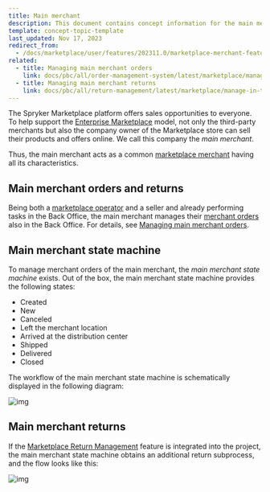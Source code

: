 ```yaml
---
title: Main merchant
description: This document contains concept information for the main merchant in the Spryker Commerce OS.
template: concept-topic-template
last_updated: Nov 17, 2023
redirect_from:
  - /docs/marketplace/user/features/202311.0/marketplace-merchant-feature-overview/main-merchant-concept.html
related:
  - title: Managing main merchant orders
    link: docs/pbc/all/order-management-system/latest/marketplace/manage-in-the-back-office/manage-main-merchant-orders.html
  - title: Managing main merchant returns
    link: docs/pbc/all/return-management/latest/marketplace/manage-in-the-back-office/manage-main-merchant-returns.html
---
```


The Spryker Marketplace platform offers sales opportunities to everyone. To help support the [Enterprise Marketplace](/docs/about/all/spryker-marketplace/marketplace-concept.html) model, not only the third-party merchants but also the company owner of the Marketplace store can sell their products and offers online. We call this company the *main merchant*.

Thus, the main merchant acts as a common [marketplace merchant](/docs/pbc/all/merchant-management/latest/marketplace/marketplace-merchant-feature-overview/marketplace-merchant-feature-overview.html) having all its characteristics.

## Main merchant orders and returns

Being both a [marketplace operator](/docs/about/all/spryker-marketplace/marketplace-personas.html) and a seller and already performing tasks in the Back Office, the main merchant manages their [merchant orders](/docs/pbc/all/order-management-system/latest/marketplace/marketplace-order-management-feature-overview/merchant-order-overview.html) also in the Back Office. For details, see [Managing main merchant orders](/docs/pbc/all/order-management-system/latest/marketplace/manage-merchant-orders.html).

## Main merchant state machine

To manage merchant orders of the main merchant, the *main merchant state machine* exists. Out of the box, the main merchant state machine provides the following states:

- Created
- New
- Canceled
- Left the merchant location
- Arrived at the distribution center
- Shipped
- Delivered
- Closed

The workflow of the main merchant state machine is schematically displayed in the following diagram:

![img](https://spryker.s3.eu-central-1.amazonaws.com/docs/Marketplace/user+guides/Features/Marketplace+Merchant/Main+merchant+concept/main-merchant-state-machine-new.png)

## Main merchant returns

If the [Marketplace Return Management](/docs/pbc/all/return-management/latest/marketplace/marketplace-return-management-feature-overview.html) feature is integrated into the project, the main merchant state machine obtains an additional return subprocess, and the flow looks like this:

![img](https://spryker.s3.eu-central-1.amazonaws.com/docs/Marketplace/user+guides/Features/Marketplace+Merchant/Main+merchant+concept/marketplace-main-merchant-return-process.png)
